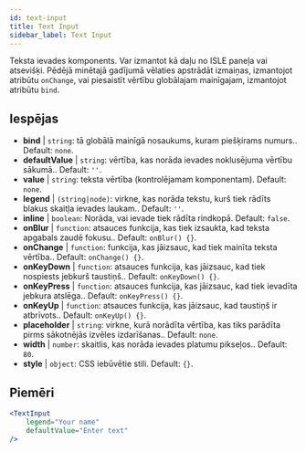 ```yaml
---
id: text-input
title: Text Input
sidebar_label: Text Input
---
```


Teksta ievades komponents. Var izmantot kā daļu no ISLE paneļa vai atsevišķi. Pēdējā minētajā gadījumā vēlaties apstrādāt izmaiņas, izmantojot atribūtu `onChange`, vai piesaistīt vērtību globālajam mainīgajam, izmantojot atribūtu `bind`.

## Iespējas

* __bind__ | `string`: tā globālā mainīgā nosaukums, kuram piešķirams numurs.. Default: `none`.
* __defaultValue__ | `string`: vērtība, kas norāda ievades noklusējuma vērtību sākumā.. Default: `''`.
* __value__ | `string`: teksta vērtība (kontrolējamam komponentam). Default: `none`.
* __legend__ | `(string|node)`: virkne, kas norāda tekstu, kurš tiek rādīts blakus skaitļa ievades laukam.. Default: `''`.
* __inline__ | `boolean`: Norāda, vai ievade tiek rādīta rindkopā. Default: `false`.
* __onBlur__ | `function`: atsauces funkcija, kas tiek izsaukta, kad teksta apgabals zaudē fokusu.. Default: `onBlur() {}`.
* __onChange__ | `function`: funkcija, kas jāizsauc, kad tiek mainīta teksta vērtība.. Default: `onChange() {}`.
* __onKeyDown__ | `function`: atsauces funkcija, kas jāizsauc, kad tiek nospiests jebkurš taustiņš.. Default: `onKeyDown() {}`.
* __onKeyPress__ | `function`: atsauces funkcija, kas jāizsauc, kad tiek ievadīta jebkura atslēga.. Default: `onKeyPress() {}`.
* __onKeyUp__ | `function`: atsauces funkcija, kas jāizsauc, kad taustiņš ir atbrīvots.. Default: `onKeyUp() {}`.
* __placeholder__ | `string`: virkne, kurā norādīta vērtība, kas tiks parādīta pirms sākotnējās izvēles izdarīšanas.. Default: `none`.
* __width__ | `number`: skaitlis, kas norāda ievades platumu pikseļos.. Default: `80`.
* __style__ | `object`: CSS iebūvētie stili. Default: `{}`.


## Piemēri

```jsx live
<TextInput
    legend="Your name"
    defaultValue="Enter text"
/>
```

